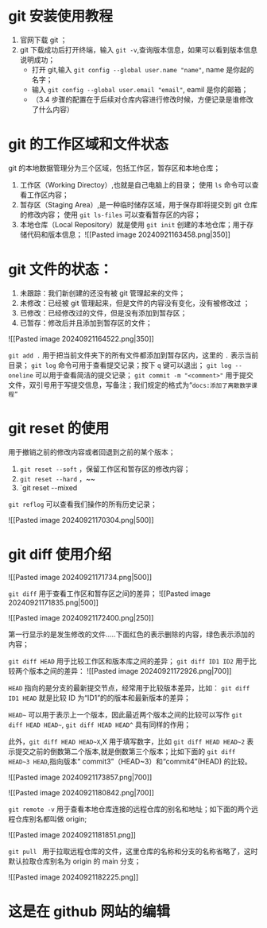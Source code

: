 # git 安装使用教程

 1. 官网下载 git ；
 2. git 下载成功后打开终端，输入 `git -v`,查询版本信息，如果可以看到版本信息说明成功；
    - 打开 git,输入 `git config --global user.name "name"`, name 是你起的名字；
	- 输入 `git config --global user.email "email"`, eamil 是你的邮箱；
	- （3.4 步骤的配置在于后续对仓库内容进行修改时候，方便记录是谁修改了什么内容）

# git 的工作区域和文件状态

git 的本地数据管理分为三个区域，包括工作区，暂存区和本地仓库；

1. 工作区（Working Directoy）,也就是自己电脑上的目录；
	   使用 `ls` 命令可以查看工作区内容；
1. 暂存区（Staging Area）,是一种临时储存区域，用于保存即将提交到 git 仓库的修改内容；
	   使用 `git ls-files` 可以查看暂存区的内容； 
1. 本地仓库（Local Repository）就是使用 `git init` 创建的本地仓库；用于存储代码和版本信息；
	![[Pasted image 20240921163458.png|350]]

# git 文件的状态：

1. 未跟踪：我们新创建的还没有被 git 管理起来的文件；
2. 未修改：已经被 git 管理起来，但是文件的内容没有变化，没有被修改过 ；
3. 已修改：已经修改过的文件，但是没有添加到暂存区；
4. 已暂存：修改后并且添加到暂存区的文件；

![[Pasted image 20240921164522.png|350]]

`git add .` 用于把当前文件夹下的所有文件都添加到暂存区内，这里的 `.` 表示当前目录；
`git log` 命令可用于查看提交记录；按下 `q` 键可以退出；
`git log --oneline` 可以用于查看简洁的提交记录；
`git commit -m "<comment>"` 用于提交文件，双引号用于写提交信息，写备注；我们规定的格式为“`docs:添加了离散数学课程”`

# git reset 的使用 

用于撤销之前的修改内容或者回退到之前的某个版本；
1. `git reset --soft` ，保留工作区和暂存区的修改内容；
2. `git reset --hard` ，~~
3. `git reset --mixed

`git reflog` 可以查看我们操作的所有历史记录；

![[Pasted image 20240921170304.png|500]]

# git diff 使用介绍

![[Pasted image 20240921171734.png|500]]

`git diff` 用于查看工作区和暂存区之间的差异；
![[Pasted image 20240921171835.png|500]]

![[Pasted image 20240921172400.png|250]]

第一行显示的是发生修改的文件.....下面红色的表示删除的内容，绿色表示添加的内容；

`git diff HEAD` 用于比较工作区和版本库之间的差异；
`git diff ID1 ID2` 用于比较两个版本之间的差异：
![[Pasted image 20240921172926.png|700]]

`HEAD` 指向的是分支的最新提交节点，经常用于比较版本差异，比如： `git diff ID1 HEAD` 就是比较 ID 为“ID1”的的版本和最新版本的差异；

`HEAD~` 可以用于表示上一个版本，因此最近两个版本之间的比较可以写作 `git diff HEAD HEAD~`,
`git diff HEAD HEAD^` 具有同样的作用；

此外，`git diff HEAD HEAD~X`,X 用于填写数字，比如 `git diff HEAD HEAD~2` 表示提交之前的倒数第二个版本,就是倒数第三个版本；比如下面的 `git diff HEAD~3 HEAD`,指向版本“ commit3”（HEAD~3）和“commit4”(HEAD) 的比较。

![[Pasted image 20240921173857.png|700]]

![[Pasted image 20240921180842.png|700]]

`git remote -v` 用于查看本地仓库连接的远程仓库的别名和地址；如下面的两个远程仓库别名都叫做 origin; 

![[Pasted image 20240921181851.png]]

`git pull ` 用于拉取远程仓库的文件，这里仓库的名称和分支的名称省略了，这时默认拉取仓库别名为 origin 的 main 分支；

![[Pasted image 20240921182225.png]]

# 这是在 github 网站的编辑